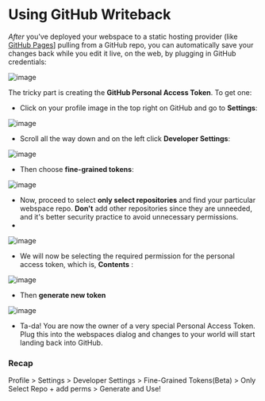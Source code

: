 # Using GitHub Writeback

*After* you've deployed your webspace to a static hosting provider (like [GitHub Pages](https://pages.github.com/)] pulling from a GitHub repo, you can automatically save your changes back while you edit it live, on the web, by plugging in GitHub credentials:

![image](https://user-images.githubusercontent.com/220020/209758238-e097a2f9-ddaf-44cf-beb0-33b05dcd0802.png)

The tricky part is creating the **GitHub Personal Access Token**. To get one:

- Click on your profile image in the top right on GitHub and go to **Settings**:

![image](https://user-images.githubusercontent.com/220020/209758352-c677c0cd-81a3-4187-a29b-31565c8594a1.png)

- Scroll all the way down and on the left click **Developer Settings**:

![image](https://user-images.githubusercontent.com/220020/209758413-19b732b6-7c9c-4e6b-a195-b928a2722c1a.png)

- Then choose **fine-grained tokens**:

![image](https://user-images.githubusercontent.com/220020/209758531-8b372422-f49e-4924-aed0-09d87e143af5.png)

- Now, proceed to select **only select repositories** and find your particular webspace repo. **Don't** add other repositories since they are unneeded, and it's better security practice to avoid unnecessary permissions.
- 
![image](https://media.discordapp.net/attachments/723384793034784901/1057525527235285012/repo_access.png)

- We will now be selecting the required permission for the personal access token, which is, **Contents** : 

![image](https://media.discordapp.net/attachments/723384793034784901/1057529193627385926/contents.png)

- Then **generate new token**

![image](https://user-images.githubusercontent.com/220020/209758560-0335d355-7e1c-4551-9f71-7ecb62b4680c.png)

- Ta-da! You are now the owner of a very special Personal Access Token. Plug this into the webspaces dialog and changes to your world will start landing back into GitHub.

### Recap

Profile > Settings > Developer Settings > Fine-Grained Tokens(Beta) > Only Select Repo + add perms > Generate and Use!

